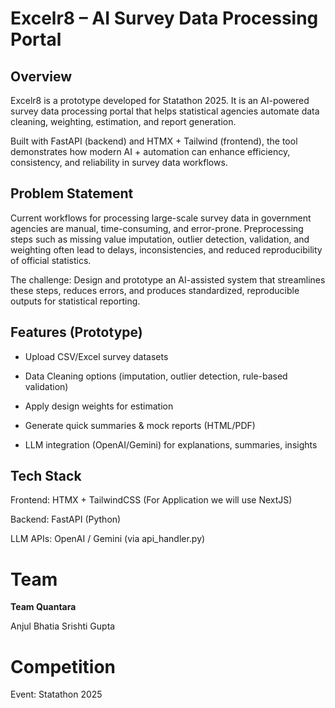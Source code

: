 # Excelr8 – AI Survey Data Processing Portal
## Overview

Excelr8 is a prototype developed for Statathon 2025.
It is an AI-powered survey data processing portal that helps statistical agencies automate data cleaning, weighting, estimation, and report generation.

Built with FastAPI (backend) and HTMX + Tailwind (frontend), the tool demonstrates how modern AI + automation can enhance efficiency, consistency, and reliability in survey data workflows.

## Problem Statement

Current workflows for processing large-scale survey data in government agencies are manual, time-consuming, and error-prone.
Preprocessing steps such as missing value imputation, outlier detection, validation, and weighting often lead to delays, inconsistencies, and reduced reproducibility of official statistics.

The challenge: Design and prototype an AI-assisted system that streamlines these steps, reduces errors, and produces standardized, reproducible outputs for statistical reporting.

## Features (Prototype)

- Upload CSV/Excel survey datasets

- Data Cleaning options (imputation, outlier detection, rule-based validation)

- Apply design weights for estimation

- Generate quick summaries & mock reports (HTML/PDF)

- LLM integration (OpenAI/Gemini) for explanations, summaries, insights

## Tech Stack

Frontend: HTMX + TailwindCSS (For Application we will use NextJS)

Backend: FastAPI (Python)

LLM APIs: OpenAI / Gemini (via api_handler.py)

# Team

**Team Quantara**

Anjul Bhatia
Srishti Gupta

# Competition

Event: Statathon 2025
